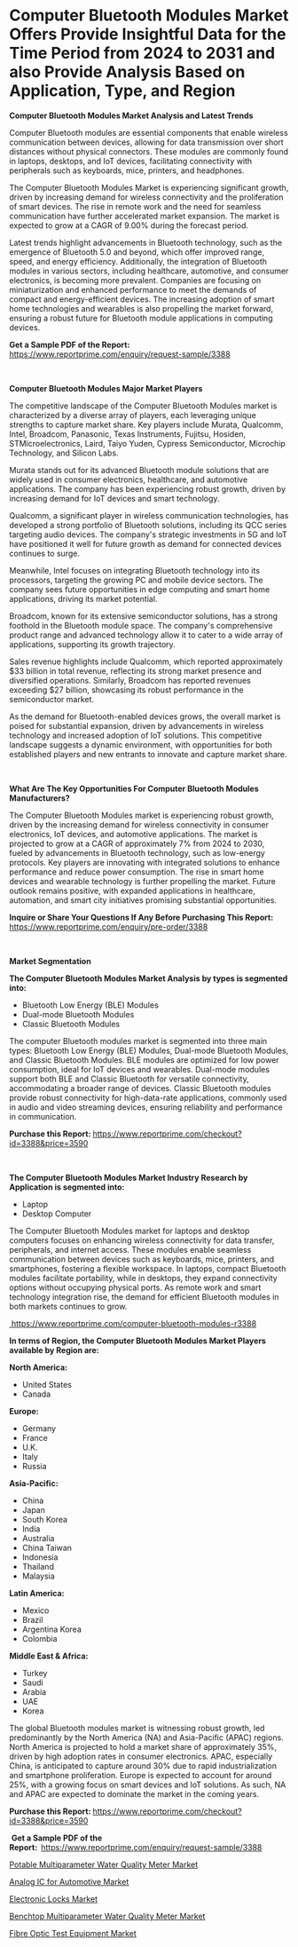 <p><h1>Computer Bluetooth Modules Market Offers Provide Insightful Data for the Time Period from 2024 to 2031 and also Provide Analysis Based on Application, Type, and Region</h1></p><p><strong>Computer Bluetooth Modules Market Analysis and Latest Trends</strong></p>
<p><p>Computer Bluetooth modules are essential components that enable wireless communication between devices, allowing for data transmission over short distances without physical connectors. These modules are commonly found in laptops, desktops, and IoT devices, facilitating connectivity with peripherals such as keyboards, mice, printers, and headphones.</p><p>The Computer Bluetooth Modules Market is experiencing significant growth, driven by increasing demand for wireless connectivity and the proliferation of smart devices. The rise in remote work and the need for seamless communication have further accelerated market expansion. The market is expected to grow at a CAGR of 9.00% during the forecast period. </p><p>Latest trends highlight advancements in Bluetooth technology, such as the emergence of Bluetooth 5.0 and beyond, which offer improved range, speed, and energy efficiency. Additionally, the integration of Bluetooth modules in various sectors, including healthcare, automotive, and consumer electronics, is becoming more prevalent. Companies are focusing on miniaturization and enhanced performance to meet the demands of compact and energy-efficient devices. The increasing adoption of smart home technologies and wearables is also propelling the market forward, ensuring a robust future for Bluetooth module applications in computing devices.</p></p>
<p><strong>Get a Sample PDF of the Report:&nbsp;</strong> <a href="https://www.reportprime.com/enquiry/request-sample/3388">https://www.reportprime.com/enquiry/request-sample/3388</a></p>
<p>&nbsp;</p>
<p><strong>Computer Bluetooth Modules Major Market Players</strong></p>
<p><p>The competitive landscape of the Computer Bluetooth Modules market is characterized by a diverse array of players, each leveraging unique strengths to capture market share. Key players include Murata, Qualcomm, Intel, Broadcom, Panasonic, Texas Instruments, Fujitsu, Hosiden, STMicroelectronics, Laird, Taiyo Yuden, Cypress Semiconductor, Microchip Technology, and Silicon Labs.</p><p>Murata stands out for its advanced Bluetooth module solutions that are widely used in consumer electronics, healthcare, and automotive applications. The company has been experiencing robust growth, driven by increasing demand for IoT devices and smart technology.</p><p>Qualcomm, a significant player in wireless communication technologies, has developed a strong portfolio of Bluetooth solutions, including its QCC series targeting audio devices. The company's strategic investments in 5G and IoT have positioned it well for future growth as demand for connected devices continues to surge.</p><p>Meanwhile, Intel focuses on integrating Bluetooth technology into its processors, targeting the growing PC and mobile device sectors. The company sees future opportunities in edge computing and smart home applications, driving its market potential.</p><p>Broadcom, known for its extensive semiconductor solutions, has a strong foothold in the Bluetooth module space. The company's comprehensive product range and advanced technology allow it to cater to a wide array of applications, supporting its growth trajectory.</p><p>Sales revenue highlights include Qualcomm, which reported approximately $33 billion in total revenue, reflecting its strong market presence and diversified operations. Similarly, Broadcom has reported revenues exceeding $27 billion, showcasing its robust performance in the semiconductor market.</p><p>As the demand for Bluetooth-enabled devices grows, the overall market is poised for substantial expansion, driven by advancements in wireless technology and increased adoption of IoT solutions. This competitive landscape suggests a dynamic environment, with opportunities for both established players and new entrants to innovate and capture market share.</p></p>
<p>&nbsp;</p>
<p><strong>What Are The Key Opportunities For Computer Bluetooth Modules Manufacturers?</strong></p>
<p><p>The Computer Bluetooth Modules market is experiencing robust growth, driven by the increasing demand for wireless connectivity in consumer electronics, IoT devices, and automotive applications. The market is projected to grow at a CAGR of approximately 7% from 2024 to 2030, fueled by advancements in Bluetooth technology, such as low-energy protocols. Key players are innovating with integrated solutions to enhance performance and reduce power consumption. The rise in smart home devices and wearable technology is further propelling the market. Future outlook remains positive, with expanded applications in healthcare, automation, and smart city initiatives promising substantial opportunities.</p></p>
<p><strong>Inquire or Share Your Questions If Any Before Purchasing This Report:</strong> <a href="https://www.reportprime.com/enquiry/pre-order/3388">https://www.reportprime.com/enquiry/pre-order/3388</a></p>
<p>&nbsp;</p>
<p><strong>Market Segmentation</strong></p>
<p><strong>The Computer Bluetooth Modules Market Analysis by types is segmented into:</strong></p>
<p><ul><li>Bluetooth Low Energy (BLE) Modules</li><li>Dual-mode Bluetooth Modules</li><li>Classic Bluetooth Modules</li></ul></p>
<p><p>The computer Bluetooth modules market is segmented into three main types: Bluetooth Low Energy (BLE) Modules, Dual-mode Bluetooth Modules, and Classic Bluetooth Modules. BLE modules are optimized for low power consumption, ideal for IoT devices and wearables. Dual-mode modules support both BLE and Classic Bluetooth for versatile connectivity, accommodating a broader range of devices. Classic Bluetooth modules provide robust connectivity for high-data-rate applications, commonly used in audio and video streaming devices, ensuring reliability and performance in communication.</p></p>
<p><strong>Purchase this Report:&nbsp;</strong><a href="https://www.reportprime.com/checkout?id=3388&price=3590">https://www.reportprime.com/checkout?id=3388&price=3590</a></p>
<p>&nbsp;</p>
<p><strong>The Computer Bluetooth Modules Market Industry Research by Application is segmented into:</strong></p>
<p><ul><li>Laptop</li><li>Desktop Computer</li></ul></p>
<p><p>The Computer Bluetooth Modules market for laptops and desktop computers focuses on enhancing wireless connectivity for data transfer, peripherals, and internet access. These modules enable seamless communication between devices such as keyboards, mice, printers, and smartphones, fostering a flexible workspace. In laptops, compact Bluetooth modules facilitate portability, while in desktops, they expand connectivity options without occupying physical ports. As remote work and smart technology integration rise, the demand for efficient Bluetooth modules in both markets continues to grow.</p></p>
<p><a href="https://www.reportprime.com/computer-bluetooth-modules-r3388">&nbsp;https://www.reportprime.com/computer-bluetooth-modules-r3388</a></p>
<p><strong>In terms of Region, the Computer Bluetooth Modules Market Players available by Region are:</strong></p>
<p>
    <p> <strong> North America: </strong>
        <ul>
            <li>United States</li>
            <li>Canada</li>
        </ul>
        </p> 
    <p> <strong> Europe: </strong>
        <ul>
            <li>Germany</li>
            <li>France</li>
            <li>U.K.</li>
            <li>Italy</li>
            <li>Russia</li>
        </ul>
        </p> 
    <p> <strong> Asia-Pacific: </strong>
        <ul>
            <li>China</li>
            <li>Japan</li>
            <li>South Korea</li>
            <li>India</li>
            <li>Australia</li>
            <li>China Taiwan</li>
            <li>Indonesia</li>
            <li>Thailand</li>
            <li>Malaysia</li>
        </ul>
        </p> 
    <p> <strong> Latin America: </strong>
        <ul>
            <li>Mexico</li>
            <li>Brazil</li>
            <li>Argentina Korea</li>
            <li>Colombia</li>
        </ul>
        </p> 
    <p> <strong> Middle East & Africa: </strong>
        <ul>
            <li>Turkey</li>
            <li>Saudi</li>
            <li>Arabia</li>
            <li>UAE</li>
            <li>Korea</li>
        </ul>
    </p>
    </p>
<p><p>The global Bluetooth modules market is witnessing robust growth, led predominantly by the North America (NA) and Asia-Pacific (APAC) regions. North America is projected to hold a market share of approximately 35%, driven by high adoption rates in consumer electronics. APAC, especially China, is anticipated to capture around 30% due to rapid industrialization and smartphone proliferation. Europe is expected to account for around 25%, with a growing focus on smart devices and IoT solutions. As such, NA and APAC are expected to dominate the market in the coming years.</p></p>
<p><strong>Purchase this Report: </strong><a href="https://www.reportprime.com/checkout?id=3388&price=3590">https://www.reportprime.com/checkout?id=3388&price=3590</a></p>
<p>&nbsp;<strong>Get a Sample PDF of the Report:&nbsp;&nbsp;</strong><a href="https://www.reportprime.com/enquiry/request-sample/3388">https://www.reportprime.com/enquiry/request-sample/3388</a></p>
<p><strong></strong></p>
<p><p><a href="https://issuu.com/reportprime-2/docs/potable-multiparameter-water-qualit_6c8805886b719e">Potable Multiparameter Water Quality Meter Market</a></p><p><a href="https://github.com/AKSHATREPORTPRIME/Market-Research-Report-List-6/blob/main/analog-ic-for-automotive-market.md">Analog IC for Automotive Market</a></p><p><a href="https://www.linkedin.com/pulse/electronic-locks-market-global-regional-analysis-focus-region-sifkc?trackingId=myQT3oleRwGNEPj0a0r7oA%3D%3D">Electronic Locks Market</a></p><p><a href="https://issuu.com/reportprime-2/docs/benchtop-multiparameter-water-quali_8542b426167075">Benchtop Multiparameter Water Quality Meter Market</a></p><p><a href="https://www.linkedin.com/pulse/market-insights-global-fibre-optic-test-equipment-forecast-xudic?trackingId=pq7cJnP4S12N7RVqpnZ3Cg%3D%3D">Fibre Optic Test Equipment Market</a></p></p>